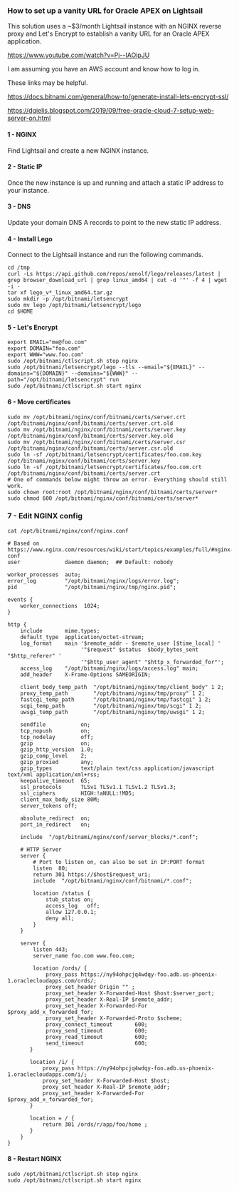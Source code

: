 ### How to set up a vanity URL for Oracle APEX on Lightsail 

This solution uses a ~$3/month Lightsail instance with an NGINX reverse proxy and Let's Encrypt to establish a vanity URL for an Oracle APEX application.

https://www.youtube.com/watch?v=Pj--IAOipJU

I am assuming you have an AWS account and know how to log in.

These links may be helpful.

https://docs.bitnami.com/general/how-to/generate-install-lets-encrypt-ssl/

https://dgielis.blogspot.com/2019/09/free-oracle-cloud-7-setup-web-server-on.html

#### 1 - NGINX

Find Lightsail and create a new NGINX instance. 

#### 2 - Static IP

Once the new instance is up and running and attach a static IP address to your instance.

#### 3 - DNS

Update your domain DNS A records to point to the new static IP address.

#### 4 - Install Lego

Connect to the Lightsail instance and run the following commands.

```
cd /tmp
curl -Ls https://api.github.com/repos/xenolf/lego/releases/latest | grep browser_download_url | grep linux_amd64 | cut -d '"' -f 4 | wget -i -
tar xf lego_v*_linux_amd64.tar.gz
sudo mkdir -p /opt/bitnami/letsencrypt
sudo mv lego /opt/bitnami/letsencrypt/lego
cd $HOME
```

#### 5 - Let's Encrypt

```
export EMAIL="me@foo.com"
export DOMAIN="foo.com"
export WWW="www.foo.com"
sudo /opt/bitnami/ctlscript.sh stop nginx
sudo /opt/bitnami/letsencrypt/lego --tls --email="${EMAIL}" --domains="${DOMAIN}" --domains="${WWW}" --path="/opt/bitnami/letsencrypt" run
sudo /opt/bitnami/ctlscript.sh start nginx
```

#### 6 - Move certificates 


```
sudo mv /opt/bitnami/nginx/conf/bitnami/certs/server.crt /opt/bitnami/nginx/conf/bitnami/certs/server.crt.old
sudo mv /opt/bitnami/nginx/conf/bitnami/certs/server.key /opt/bitnami/nginx/conf/bitnami/certs/server.key.old
sudo mv /opt/bitnami/nginx/conf/bitnami/certs/server.csr /opt/bitnami/nginx/conf/bitnami/certs/server.csr.old
sudo ln -sf /opt/bitnami/letsencrypt/certificates/foo.com.key /opt/bitnami/nginx/conf/bitnami/certs/server.key
sudo ln -sf /opt/bitnami/letsencrypt/certificates/foo.com.crt /opt/bitnami/nginx/conf/bitnami/certs/server.crt
# One of commands below might throw an error. Everything should still work.
sudo chown root:root /opt/bitnami/nginx/conf/bitnami/certs/server*
sudo chmod 600 /opt/bitnami/nginx/conf/bitnami/certs/server*
```

### 7 - Edit NGINX config

```
cat /opt/bitnami/nginx/conf/nginx.conf

# Based on https://www.nginx.com/resources/wiki/start/topics/examples/full/#nginx-conf
user              daemon daemon;  ## Default: nobody

worker_processes  auto;
error_log         "/opt/bitnami/nginx/logs/error.log";
pid               "/opt/bitnami/nginx/tmp/nginx.pid";

events {
    worker_connections  1024;
}

http {
    include       mime.types;
    default_type  application/octet-stream;
    log_format    main '$remote_addr - $remote_user [$time_local] '
                       '"$request" $status  $body_bytes_sent "$http_referer" '
                       '"$http_user_agent" "$http_x_forwarded_for"';
    access_log    "/opt/bitnami/nginx/logs/access.log" main;
    add_header    X-Frame-Options SAMEORIGIN;

    client_body_temp_path  "/opt/bitnami/nginx/tmp/client_body" 1 2;
    proxy_temp_path        "/opt/bitnami/nginx/tmp/proxy" 1 2;
    fastcgi_temp_path      "/opt/bitnami/nginx/tmp/fastcgi" 1 2;
    scgi_temp_path         "/opt/bitnami/nginx/tmp/scgi" 1 2;
    uwsgi_temp_path        "/opt/bitnami/nginx/tmp/uwsgi" 1 2;

    sendfile           on;
    tcp_nopush         on;
    tcp_nodelay        off;
    gzip               on;
    gzip_http_version  1.0;
    gzip_comp_level    2;
    gzip_proxied       any;
    gzip_types         text/plain text/css application/javascript text/xml application/xml+rss;
    keepalive_timeout  65;
    ssl_protocols      TLSv1 TLSv1.1 TLSv1.2 TLSv1.3;
    ssl_ciphers        HIGH:!aNULL:!MD5;
    client_max_body_size 80M;
    server_tokens off;

    absolute_redirect  on;
    port_in_redirect   on;

    include  "/opt/bitnami/nginx/conf/server_blocks/*.conf";

    # HTTP Server
    server {
        # Port to listen on, can also be set in IP:PORT format
        listen  80;
        return 301 https://$host$request_uri;
        include  "/opt/bitnami/nginx/conf/bitnami/*.conf";

        location /status {
            stub_status on;
            access_log   off;
            allow 127.0.0.1;
            deny all;
        }
    } 

    server {
        listen 443;
        server_name foo.com www.foo.com;

        location /ords/ {
            proxy_pass https://ny94ohpcjq4wdqy-foo.adb.us-phoenix-1.oraclecloudapps.com/ords/;
            proxy_set_header Origin "" ;
            proxy_set_header X-Forwarded-Host $host:$server_port;
            proxy_set_header X-Real-IP $remote_addr;
            proxy_set_header X-Forwarded-For $proxy_add_x_forwarded_for;
            proxy_set_header X-Forwarded-Proto $scheme;
            proxy_connect_timeout       600;
            proxy_send_timeout          600;
            proxy_read_timeout          600;
            send_timeout                600;
       }

       location /i/ {
           proxy_pass https://ny94ohpcjq4wdqy-foo.adb.us-phoenix-1.oraclecloudapps.com/i/;
           proxy_set_header X-Forwarded-Host $host;
           proxy_set_header X-Real-IP $remote_addr;
           proxy_set_header X-Forwarded-For $proxy_add_x_forwarded_for;
       }
       
       location = / {
           return 301 /ords/r/app/foo/home ;
       }
    }
}

```

#### 8 - Restart NGINX

```
sudo /opt/bitnami/ctlscript.sh stop nginx
sudo /opt/bitnami/ctlscript.sh start nginx
```